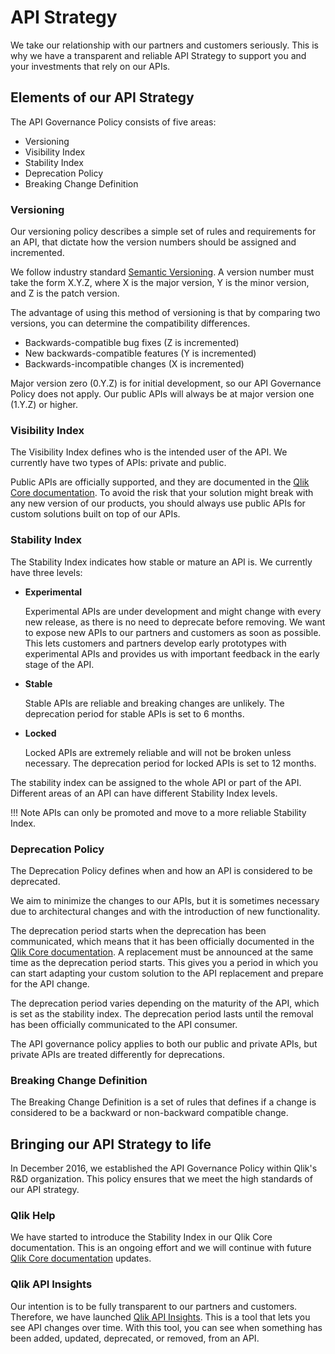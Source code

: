 # API Strategy

We take our relationship with our partners and customers seriously. This is why we have a transparent
and reliable API Strategy to support you and your investments that rely on our APIs.

## Elements of our API Strategy

The API Governance Policy consists of five areas:

* Versioning
* Visibility Index
* Stability Index
* Deprecation Policy
* Breaking Change Definition

### Versioning

Our versioning policy describes a simple set of rules and requirements for an API, that dictate how the version
numbers should be assigned and incremented.

We follow industry standard [Semantic Versioning](https://semver.org/). A version number must take the form
X.Y.Z, where X is the major version, Y is the minor version, and Z is the patch version.

The advantage of using this method of versioning is that by comparing two versions, you can
determine the compatibility differences.

* Backwards-compatible bug fixes (Z is incremented)
* New backwards-compatible features (Y is incremented)
* Backwards-incompatible changes (X is incremented)

Major version zero (0.Y.Z) is for initial development, so our API Governance Policy does not apply. Our
public APIs will always be at major version one (1.Y.Z) or higher.

### Visibility Index

The Visibility Index defines who is the intended user of the API. We currently have two types of
APIs: private and public.

Public APIs are officially supported, and they are documented in the
[Qlik Core documentation](/docs/home.md).
To avoid the risk that your solution might break with any new version of our products,
you should always use public APIs for custom solutions built on top of our APIs.

### Stability Index

The Stability Index indicates how stable or mature an API is.
We currently have three levels:

* **Experimental**

    Experimental APIs are under development and might change with every new release, as
    there is no need to deprecate before removing.
    We want to expose new APIs to our partners and customers as soon as possible.
    This lets customers and partners develop early prototypes with experimental APIs and
    provides us with important feedback in the early stage of the API.

* **Stable**

    Stable APIs are reliable and breaking changes are unlikely. The deprecation period for stable
    APIs is set to 6 months.

* **Locked**

    Locked APIs are extremely reliable and will not be broken unless necessary. The
    deprecation period for locked APIs is set to 12 months.

The stability index can be assigned to the whole API or part of the API.
Different areas of an API can have different Stability Index levels.

!!! Note
    APIs can only be promoted and move to a more reliable Stability Index.

### Deprecation Policy

The Deprecation Policy defines when and how an API is considered to be deprecated.

We aim to minimize the changes to our APIs, but it is sometimes necessary due to
architectural changes and with the introduction of new functionality.

The deprecation period starts when the deprecation has been communicated, which means that it has
been officially documented in the
[Qlik Core documentation](/docs/home.md).
A replacement must be announced at the same time as the deprecation period starts. This gives
you a period in which you can start adapting your custom solution to the API replacement
and prepare for the API change.

The deprecation period varies depending on the maturity of the API, which is set as the stability index.
The deprecation period lasts until the removal has been officially communicated to the API consumer.

The API governance policy applies to both our public and private APIs,
but private APIs are treated differently for deprecations.

### Breaking Change Definition

The Breaking Change Definition is a set of rules that defines if a change is considered to be a backward or
non-backward compatible change.

## Bringing our API Strategy to life

In December 2016, we established the API Governance Policy within Qlik's R&D organization.
This policy ensures that we meet the high standards of our API strategy.

### Qlik Help

We have started to introduce the Stability Index in our Qlik Core
documentation.
This is an ongoing effort and we will continue with future
[Qlik Core documentation](/docs/home.md)
updates.

### Qlik API Insights

Our intention is to be fully transparent to our partners and customers.
Therefore, we have launched
[Qlik API Insights](https://api-insights.qlik.com/?_ga=2.240450371.1316921484.1517254575-1425872494.1511967817#/start-page).
This is a tool that lets you see API changes over time.
With this tool, you can see when something has been added, updated, deprecated, or removed, from an API.
